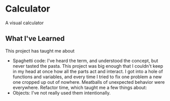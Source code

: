 # Calculator
A visual calculator

## What I've Learned
This project has taught me about
- Spaghetti code: I've heard the term, and understood the concept, but never tasted the pasta. This project was big enough that I couldn't keep in my head at once how all the parts act and interact. I got into a hole of functions and variables, and every time I tried to fix one problem a new one cropped up out of nowhere. Meatballs of unexpected behavior were everywhere. Refactor time, which taught me a few things about: 
- Objects: I've not really used them intentionally.
